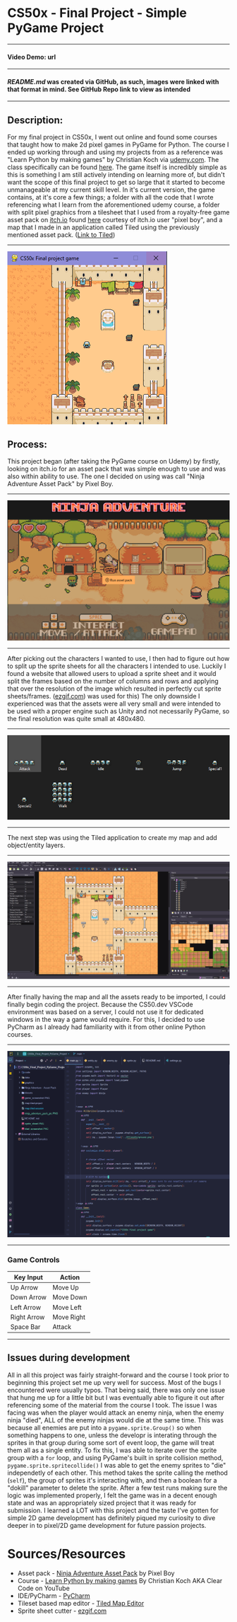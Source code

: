 # CS50x - Final Project - Simple PyGame Project
___
#### Video Demo: <URL HERE> url
___
#### *README.md* was created via GitHub, as such, images were linked with that format in mind. See GitHub Repo link to view as intended
___
## Description:
For my final project in CS50x, I went out online and found some courses that taught how to make 2d pixel games
in PyGame for Python. The course I ended up working through and using my projects from as a reference was "Learn Python
by making games" by Christian Koch via [udemy.com](https://www.udemy.com). The class specifically can be found [here](
https://www.udemy.com/course/learn-python-by-making-games/?couponCode=KEEPLEARNING
). The game itself is incredibly simple as this is something I am still actively intending on learning more of, but didn't
want the scope of this final project to get so large that it started to become unmanageable at my current skill level.
In it's current version, the game contains, at it's core a few things; a folder with all the code that I wrote referencing
what I learn from the aforementioned udemy course, a folder with split pixel graphics from a tilesheet that I used from a 
royalty-free game asset pack on [itch.io](https://itch.io) found [here](https://pixel-boy.itch.io/ninja-adventure-asset-pack) courtesy of 
itch.io user "pixel boy", and a map that I made in an application called Tiled using the previously mentioned asset pack. ([Link to Tiled](https://www.mapeditor.org/))

___

![Screenshot of the game, running at 480x480](/game_screenshot.PNG)

## Process:
This project began (after taking the PyGame course on Udemy) by firstly, looking on itch.io for an asset pack that was simple enough to use and was also within ability to use. The one I decided on using 
was call "Ninja Adventure Asset Pack" by Pixel Boy.

___

![[Ninja Adventure Asset Pack](https://pixel-boy.itch.io/ninja-adventure-asset-pack)](/ninja_adventure_pack_pic.PNG)

___

After picking out the characters I wanted to use, I then had to figure out how to split up the sprite sheets for all the 
characters I intended to use. Luckily I found a website that allowed users to upload a sprite sheet and it would split the
frames based on the number of columns and rows and applying that over the resolution of the image which resulted in perfectly cut sprite sheets/frames. ([ezgif.com](https://ezgif.com/sprite-cutter))  was used for this) The only downside I experienced was that the assets were all very small and were intended to be used with a proper engine such as Unity and not necessarily PyGame, so the final resolution was quite small at 480x480.

___

![Spritesheets before cutting](/sprite_sheet.PNG)

___

The next step was using the Tiled application to create my map and add object/entity layers.

___

![Tiled Map Editor](/tiled_screenshot.PNG)
___

After finally having the map and all the assets ready to be imported, I could finally begin coding the project. Because the CS50.dev VSCode environment was based on a server, I could not use it for dedicated windows in the way a game would require. For this, I decided to use PyCharm as I already had familiarity with it from other online Python courses.

___
![PyCharm with this project open](/pycharm_screenshot.PNG)
___
### Game Controls
|Key Input|Action|
|---------|------|
|Up Arrow|Move Up|
|Down Arrow|Move Down|
|Left Arrow|Move Left|
|Right Arrow|Move Right|
|Space Bar|Attack|
___
## Issues during development
All in all this project was fairly straight-forward and the course I took prior to beginning this project set me up very well for success. Most of the bugs I encountered were usually typos. That being said, there was only one issue that hung me up for a little bit but I was eventually able to figure it out after referencing some of the material from the course I took.
The issue I was facing was when the player would attack an enemy ninja, when the enemy ninja "died", ALL of the enemy ninjas would die at the same time. This was because all enemies are put into a `pygame.sprite.Group()` so when something happens to one, unless the developr is interating through the sprites in that group during some sort of event loop, the game will treat them all as a single entity. To fix this, I was able to iterate over the sprite group with a `for` loop, and using PyGame's built in sprite collision method, `pygame.sprite.spritecollide()` I was able to get the enemy sprites to "die" independetly of each other. This method takes the sprite calling the method (`self`), the group of sprites it's interacting with, and then a boolean for a "dokill" parameter to delete the sprite. After a few test runs making sure the logic was implemented properly, I felt the game was in a decent enough state and was an appropriately sized project that it was ready for submission. I learned a LOT with this project and the taste I've gotten for simple 2D game development has definitely piqued my curiosity to dive deeper in to pixel/2D game development for future passion projects.

# Sources/Resources
- Asset pack - [Ninja Adventure Asset Pack](https://pixel-boy.itch.io/ninja-adventure-asset-pack) by Pixel Boy
- Course - [Learn Python by making games](https://www.udemy.com/course/learn-python-by-making-games/) By Christian Koch AKA Clear Code on YouTube
- IDE/PyCharm - [PyCharm](https://www.jetbrains.com/pycharm/)
- Tileset based map editor - [Tiled Map Editor](https://www.mapeditor.org/)
- Sprite sheet cutter - [ezgif.com](https://ezgif.com/sprite-cutter)
